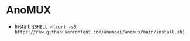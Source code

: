 # AnoMUX

 - Install: `$SHELL <(curl -sS https://raw.githubusercontent.com/anonoei/anomux/main/install.sh)`
